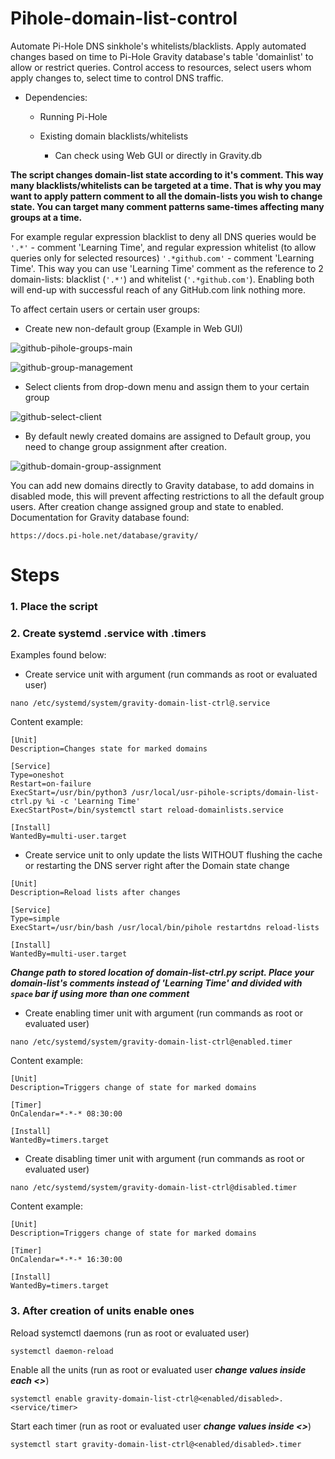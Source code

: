 # Pihole-domain-list-control
Automate Pi-Hole DNS sinkhole's whitelists/blacklists. Apply automated changes based on time to Pi-Hole Gravity database's table 'domainlist' to allow or restrict queries. Control access to resources, select users whom apply changes to, select time to control DNS traffic.

* Dependencies:

  * Running Pi-Hole
  
  * Existing domain blacklists/whitelists
    
    * Can check using Web GUI or directly in Gravity.db
   
**The script changes domain-list state according to it's comment. This way many blacklists/whitelists can be targeted at a time. That is why you may want to apply pattern comment to all the domain-lists you wish to change state. You can target many comment patterns same-times affecting many groups at a time.**

For example regular expression blacklist to deny all DNS queries would be `'.*'` - comment 'Learning Time', and regular expression whitelist (to allow queries only for selected resources) `'.*github.com'` - comment 'Learning Time'. This way you can use 'Learning Time' comment as the reference to 2 domain-lists: blacklist (`'.*'`) and whitelist (`'.*github.com'`). Enabling both will end-up with successful reach of any GitHub.com link nothing more.

To affect certain users or certain user groups:

 * Create new non-default group (Example in Web GUI)
 
![github-pihole-groups-main](https://user-images.githubusercontent.com/43132663/186899940-9f4c403b-eccb-491d-8b96-1cc3bc4cb2bb.PNG)

![github-group-management](https://user-images.githubusercontent.com/43132663/186899938-b9f454c5-ca62-4634-a0b2-8cffd825c587.PNG)

 * Select clients from drop-down menu and assign them to your certain group

![github-select-client](https://user-images.githubusercontent.com/43132663/186899941-80a3ade4-3273-495e-960f-780d9d192682.PNG)

 * By default newly created domains are assigned to Default group, you need to change group assignment after creation.

![github-domain-group-assignment](https://user-images.githubusercontent.com/43132663/186899930-e9299876-9a68-4416-bf29-8d94cced329b.PNG)

You can add new domains directly to Gravity database, to add domains in disabled mode, this will prevent affecting restrictions to all the default group users. After creation change assigned group and state to enabled. Documentation for Gravity database found:

```
https://docs.pi-hole.net/database/gravity/
```

# Steps

### 1. Place the script 

### 2. Create systemd .service with .timers

Examples found below:

* Create service unit with argument (run commands as root or evaluated user)

```
nano /etc/systemd/system/gravity-domain-list-ctrl@.service
```

Content example:
    
```
[Unit]
Description=Changes state for marked domains

[Service]
Type=oneshot
Restart=on-failure
ExecStart=/usr/bin/python3 /usr/local/usr-pihole-scripts/domain-list-ctrl.py %i -c 'Learning Time'
ExecStartPost=/bin/systemctl start reload-domainlists.service

[Install]
WantedBy=multi-user.target
```

* Create service unit to only update the lists WITHOUT flushing the cache or restarting the DNS server right after the Domain state change

```
[Unit]
Description=Reload lists after changes

[Service]
Type=simple
ExecStart=/usr/bin/bash /usr/local/bin/pihole restartdns reload-lists

[Install]
WantedBy=multi-user.target
```

***Change path to stored location of domain-list-ctrl.py script. Place your domain-list's comments instead of 'Learning Time' and divided with `space` bar if using more than one comment***

* Create enabling timer unit with argument (run commands as root or evaluated user)

```
nano /etc/systemd/system/gravity-domain-list-ctrl@enabled.timer
```

Content example:
    
```
[Unit]
Description=Triggers change of state for marked domains

[Timer]
OnCalendar=*-*-* 08:30:00

[Install]
WantedBy=timers.target
```

* Create disabling timer unit with argument (run commands as root or evaluated user)


```
nano /etc/systemd/system/gravity-domain-list-ctrl@disabled.timer
```

Content example:
    
```
[Unit]
Description=Triggers change of state for marked domains

[Timer]
OnCalendar=*-*-* 16:30:00

[Install]
WantedBy=timers.target
```

### 3. After creation of units enable ones

Reload systemctl daemons (run as root or evaluated user)

```
systemctl daemon-reload
```

Enable all the units (run as root or evaluated user ***change values inside each <>***)

```
systemctl enable gravity-domain-list-ctrl@<enabled/disabled>.<service/timer>
```

Start each timer (run as root or evaluated user ***change values inside <>***)

```
systemctl start gravity-domain-list-ctrl@<enabled/disabled>.timer
```
